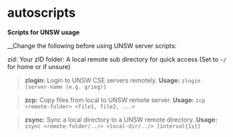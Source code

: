 # autoscripts

**Scripts for UNSW usage**

__Change the following before using UNSW server scripts: 

zid: Your zID
folder: A local remote sub directory for quick access (Set to `~/` for home or if unsure)

>**zlogin:** Login to UNSW CSE servers remotely. 
> __Usage:__ `zlogin [server-name (e.g. grieg)]`

>**zcp:** Copy files from local to UNSW remote server.
> __Usage:__ `zcp <remote-folder> <file1, file2, ...>`

>**zsync:** Sync a local directory to a UNSW remote directory.
> __Usage:__ `zsync <remote-folder/../> <local-dir/../> [interval{1s}]`
